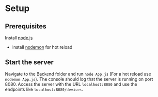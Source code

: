 # Setup

## Prerequisites
Install [node.js](https://nodejs.org/en/)
- Install [nodemon](https://nodemon.io/) for hot reload

## Start the server
Navigate to the Backend folder and run `node App.js` (For a hot reload use `nodemon App.js`).
The console should log that the server is running on port 8080.
Access the server with the URL `localhost:8080` and use the endpoints like `localhost:8080/devices`.